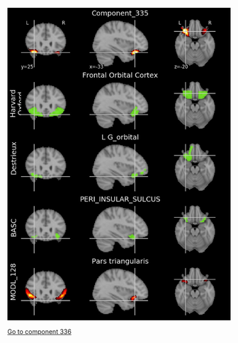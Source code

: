 


![335](preliminary/335.jpg "Component 335")

[Go to component 336](https://parietal-inria.github.io/MODL_atlas/1024/336 "Component 336")